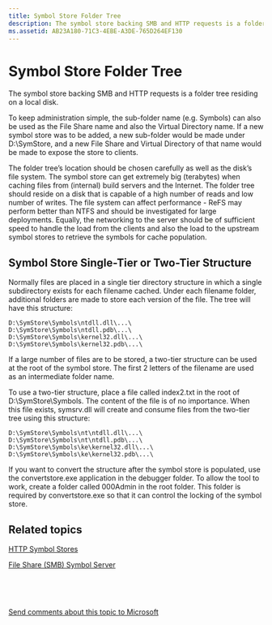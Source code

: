 ```yaml
---
title: Symbol Store Folder Tree
description: The symbol store backing SMB and HTTP requests is a folder tree residing on a local disk.
ms.assetid: AB23A180-71C3-4EBE-A3DE-765D264EF130
---
```


# Symbol Store Folder Tree


The symbol store backing SMB and HTTP requests is a folder tree residing on a local disk.

To keep administration simple, the sub-folder name (e.g. Symbols) can also be used as the File Share name and also the Virtual Directory name. If a new symbol store was to be added, a new sub-folder would be made under D:\\SymStore, and a new File Share and Virtual Directory of that name would be made to expose the store to clients.

The folder tree’s location should be chosen carefully as well as the disk’s file system. The symbol store can get extremely big (terabytes) when caching files from (internal) build servers and the Internet. The folder tree should reside on a disk that is capable of a high number of reads and low number of writes. The file system can affect performance - ReFS may perform better than NTFS and should be investigated for large deployments. Equally, the networking to the server should be of sufficient speed to handle the load from the clients and also the load to the upstream symbol stores to retrieve the symbols for cache population.

## <span id="Symbol_Store_Single-Tier_or_Two-Tier_Structure"></span><span id="symbol_store_single-tier_or_two-tier_structure"></span><span id="SYMBOL_STORE_SINGLE-TIER_OR_TWO-TIER_STRUCTURE"></span>Symbol Store Single-Tier or Two-Tier Structure


Normally files are placed in a single tier directory structure in which a single subdirectory exists for each filename cached. Under each filename folder, additional folders are made to store each version of the file. The tree will have this structure:

```
D:\SymStore\Symbols\ntdll.dll\...\
D:\SymStore\Symbols\ntdll.pdb\...\
D:\SymStore\Symbols\kernel32.dll\...\
D:\SymStore\Symbols\kernel32.pdb\...\
```

If a large number of files are to be stored, a two-tier structure can be used at the root of the symbol store. The first 2 letters of the filename are used as an intermediate folder name.

To use a two-tier structure, place a file called index2.txt in the root of D:\\SymStore\\Symbols. The content of the file is of no importance. When this file exists, symsrv.dll will create and consume files from the two-tier tree using this structure:

```
D:\SymStore\Symbols\nt\ntdll.dll\...\
D:\SymStore\Symbols\nt\ntdll.pdb\...\
D:\SymStore\Symbols\ke\kernel32.dll\...\
D:\SymStore\Symbols\ke\kernel32.pdb\...\
```

If you want to convert the structure after the symbol store is populated, use the convertstore.exe application in the debugger folder. To allow the tool to work, create a folder called 000Admin in the root folder. This folder is required by convertstore.exe so that it can control the locking of the symbol store.

## <span id="related_topics"></span>Related topics


[HTTP Symbol Stores](http-symbol-stores.md)

[File Share (SMB) Symbol Server](file-share--smb--symbol-server.md)

 

 

[Send comments about this topic to Microsoft](mailto:wsddocfb@microsoft.com?subject=Documentation%20feedback%20[debugger\debugger]:%20Symbol%20Store%20Folder%20Tree%20%20RELEASE:%20%285/15/2017%29&body=%0A%0APRIVACY%20STATEMENT%0A%0AWe%20use%20your%20feedback%20to%20improve%20the%20documentation.%20We%20don't%20use%20your%20email%20address%20for%20any%20other%20purpose,%20and%20we'll%20remove%20your%20email%20address%20from%20our%20system%20after%20the%20issue%20that%20you're%20reporting%20is%20fixed.%20While%20we're%20working%20to%20fix%20this%20issue,%20we%20might%20send%20you%20an%20email%20message%20to%20ask%20for%20more%20info.%20Later,%20we%20might%20also%20send%20you%20an%20email%20message%20to%20let%20you%20know%20that%20we've%20addressed%20your%20feedback.%0A%0AFor%20more%20info%20about%20Microsoft's%20privacy%20policy,%20see%20http://privacy.microsoft.com/default.aspx. "Send comments about this topic to Microsoft")





